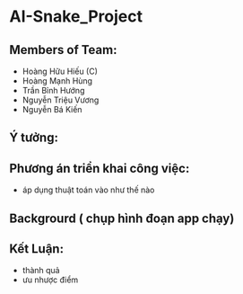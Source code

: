 # AI-Snake_Project
## Members of Team:
  + Hoàng Hữu Hiếu (C) 
  + Hoàng Mạnh Hùng
  + Trần Bỉnh Hướng
  + Nguyễn Triệu Vương
  + Nguyễn Bá Kiến
## Ý tưởng: 



## Phương án triển khai công việc:
  + áp dụng thuật toán vào như thế nào 




## Backgrourd ( chụp hình đoạn app chạy) 



## Kết Luận: 
 + thành quả
 + ưu nhược điểm 
